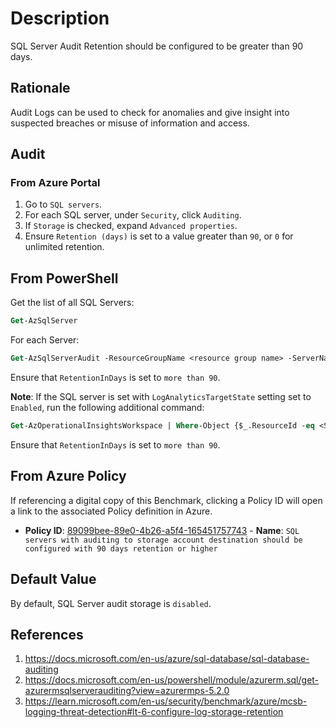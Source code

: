 # Description

SQL Server Audit Retention should be configured to be greater than 90 days.

## Rationale

Audit Logs can be used to check for anomalies and give insight into suspected breaches or misuse of information and access.

## Audit

### From Azure Portal

1. Go to `SQL servers`.
2. For each SQL server, under `Security`, click `Auditing`.
3. If `Storage` is checked, expand `Advanced properties`.
4. Ensure `Retention (days)` is set to a value greater than `90`, or `0` for unlimited retention.

## From PowerShell

Get the list of all SQL Servers:

```ps
Get-AzSqlServer
```

For each Server:

```ps
Get-AzSqlServerAudit -ResourceGroupName <resource group name> -ServerName <server name>
```

Ensure that `RetentionInDays` is set to `more than 90`.

**Note**: If the SQL server is set with `LogAnalyticsTargetState` setting set to `Enabled`, run the following additional command:

```ps
Get-AzOperationalInsightsWorkspace | Where-Object {$_.ResourceId -eq <SQL Server WorkSpaceResourceId>}
```

Ensure that `RetentionInDays` is set to `more than 90`.

## From Azure Policy

If referencing a digital copy of this Benchmark, clicking a Policy ID will open a link to the associated Policy definition in Azure.

- **Policy ID**: [89099bee-89e0-4b26-a5f4-165451757743](https://portal.azure.com/#view/Microsoft_Azure_Policy/PolicyDetailBlade/definitionId/%2Fproviders%2FMicrosoft.Authorization%2FpolicyDefinitions%2F89099bee-89e0-4b26-a5f4-165451757743) - **Name**: `SQL servers with auditing to storage account destination should be configured with 90 days retention or higher`

## Default Value

By default, SQL Server audit storage is `disabled`.

## References

1. <https://docs.microsoft.com/en-us/azure/sql-database/sql-database-auditing>
2. <https://docs.microsoft.com/en-us/powershell/module/azurerm.sql/get-azurermsqlserverauditing?view=azurermps-5.2.0>
3. <https://learn.microsoft.com/en-us/security/benchmark/azure/mcsb-logging-threat-detection#lt-6-configure-log-storage-retention>
